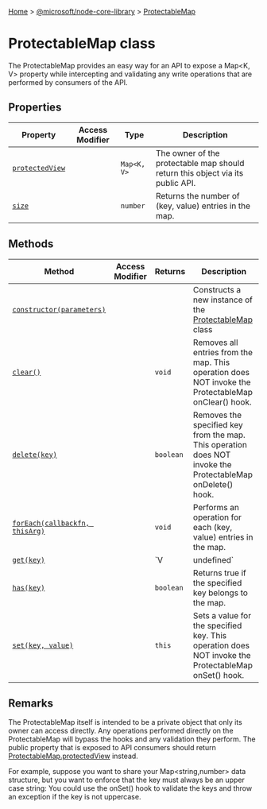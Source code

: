 [Home](./index) &gt; [@microsoft/node-core-library](./node-core-library.md) &gt; [ProtectableMap](./node-core-library.protectablemap.md)

# ProtectableMap class

The ProtectableMap provides an easy way for an API to expose a Map&lt;K, V&gt; property while intercepting and validating any write operations that are performed by consumers of the API.

## Properties

|  Property | Access Modifier | Type | Description |
|  --- | --- | --- | --- |
|  [`protectedView`](./node-core-library.protectablemap.protectedview.md) |  | `Map<K, V>` | The owner of the protectable map should return this object via its public API. |
|  [`size`](./node-core-library.protectablemap.size.md) |  | `number` | Returns the number of (key, value) entries in the map. |

## Methods

|  Method | Access Modifier | Returns | Description |
|  --- | --- | --- | --- |
|  [`constructor(parameters)`](./node-core-library.protectablemap.constructor.md) |  |  | Constructs a new instance of the [ProtectableMap](./node-core-library.protectablemap.md) class |
|  [`clear()`](./node-core-library.protectablemap.clear.md) |  | `void` | Removes all entries from the map. This operation does NOT invoke the ProtectableMap onClear() hook. |
|  [`delete(key)`](./node-core-library.protectablemap.delete.md) |  | `boolean` | Removes the specified key from the map. This operation does NOT invoke the ProtectableMap onDelete() hook. |
|  [`forEach(callbackfn, thisArg)`](./node-core-library.protectablemap.foreach.md) |  | `void` | Performs an operation for each (key, value) entries in the map. |
|  [`get(key)`](./node-core-library.protectablemap.get.md) |  | `V | undefined` | Retrieves the value for the specified key. |
|  [`has(key)`](./node-core-library.protectablemap.has.md) |  | `boolean` | Returns true if the specified key belongs to the map. |
|  [`set(key, value)`](./node-core-library.protectablemap.set.md) |  | `this` | Sets a value for the specified key. This operation does NOT invoke the ProtectableMap onSet() hook. |

## Remarks

The ProtectableMap itself is intended to be a private object that only its owner can access directly. Any operations performed directly on the ProtectableMap will bypass the hooks and any validation they perform. The public property that is exposed to API consumers should return [ProtectableMap.protectedView](./node-core-library.protectablemap.protectedview.md) instead.

For example, suppose you want to share your Map&lt;string,number&gt; data structure, but you want to enforce that the key must always be an upper case string: You could use the onSet() hook to validate the keys and throw an exception if the key is not uppercase.
